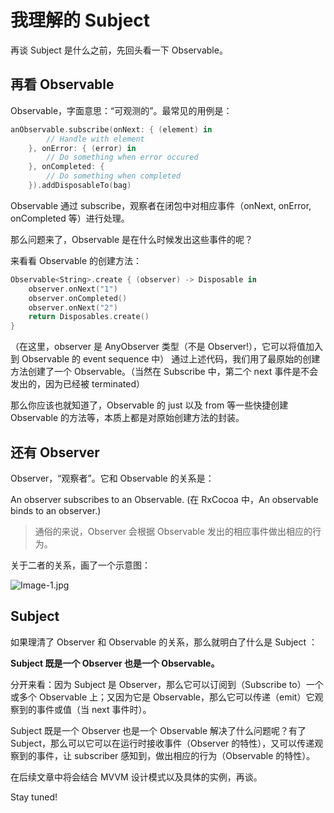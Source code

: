 # 我理解的 Subject 

再谈 Subject 是什么之前，先回头看一下 Observable。

## 再看 Observable
Observable，字面意思：“可观测的”。最常见的用例是：
```swift
anObservable.subscribe(onNext: { (element) in
        // Handle with element
    }, onError: { (error) in
        // Do something when error occured
    }, onCompleted: { 
        // Do something when completed
    }).addDisposableTo(bag)
```
Observable 通过 subscribe，观察者在闭包中对相应事件（onNext, onError, onCompleted 等）进行处理。

那么问题来了，Observable 是在什么时候发出这些事件的呢？

来看看 Observable 的创建方法：
```swift
Observable<String>.create { (observer) -> Disposable in
    observer.onNext("1")
    observer.onCompleted()
    observer.onNext("2")   
    return Disposables.create()
}
```
（在这里，observer 是 AnyObserver 类型（不是 Observer!），它可以将值加入到 Observable 的 event sequence 中）
通过上述代码，我们用了最原始的创建方法创建了一个 Observable。（当然在 Subscribe 中，第二个 next 事件是不会发出的，因为已经被 terminated）

那么你应该也就知道了，Observable 的 just 以及 from 等一些快捷创建 Observable 的方法等，本质上都是对原始创建方法的封装。

## 还有 Observer 
Observer，“观察者”。它和 Observable 的关系是：

An observer subscribes to an Observable. 
(在 RxCocoa 中，An observable binds to an observer.)

> 通俗的来说，Observer 会根据 Observable 发出的相应事件做出相应的行为。

关于二者的关系，画了一个示意图：

![Image-1.jpg](https://i.loli.net/2017/09/08/59b16d006db04.jpg)

## Subject
如果理清了 Observer 和 Observable 的关系，那么就明白了什么是 Subject ：

**Subject 既是一个 Observer 也是一个 Observable。**

分开来看：因为 Subject 是 Observer，那么它可以订阅到（Subscribe to）一个或多个 Observable 上；又因为它是 Observable，那么它可以传递（emit）它观察到的事件或值（当 next 事件时）。

Subject 既是一个 Observer 也是一个 Observable 解决了什么问题呢？有了 Subject，那么可以它可以在运行时接收事件（Observer 的特性），又可以传递观察到的事件，让 subscriber 感知到，做出相应的行为（Observable 的特性）。

在后续文章中将会结合 MVVM 设计模式以及具体的实例，再谈。

Stay tuned!

